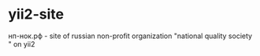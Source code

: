 # yii2-site
нп-нок.рф - site of russian non-profit organization "national quality society " on yii2
